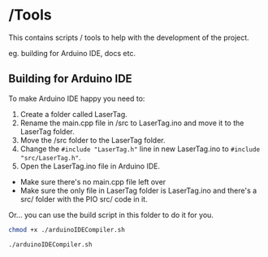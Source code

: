# /Tools
This contains scripts / tools to help with the development of the project.

eg. building for Arduino IDE, docs etc.

## Building for Arduino IDE
To make Arduino IDE happy you need to:
1. Create a folder called LaserTag.
2. Rename the main.cpp file in /src to LaserTag.ino and move it to the LaserTag folder.
3. Move the /src folder to the LaserTag folder.
4. Change the ```#include "LaserTag.h"``` line in new LaserTag.ino to ```#include "src/LaserTag.h"```.
5. Open the LaserTag.ino file in Arduino IDE.

- Make sure there's no main.cpp file left over
- Make sure the only file in LaserTag folder is LaserTag.ino and there's a src/ folder with the PIO src/ code in it.

Or... you can use the build script in this folder to do it for you.

```bash
chmod +x ./arduinoIDECompiler.sh

./arduinoIDECompiler.sh
```